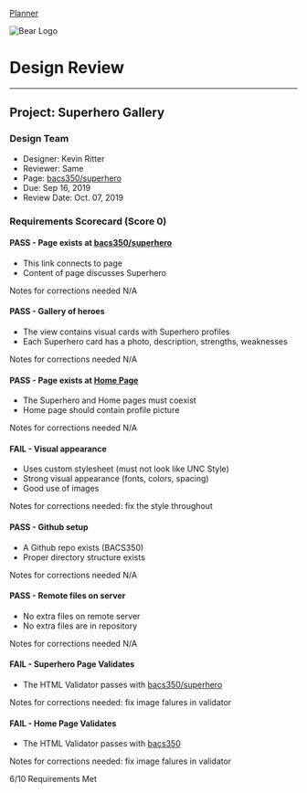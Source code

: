[Planner](/bacs350/planner)

![Bear Logo](/bacs350/images/Bear_Logo.png)


# Design Review

---

## Project: Superhero Gallery

### Design Team
* Designer: Kevin Ritter
* Reviewer: Same
* Page: [bacs350/superhero](https://galifreyanwriter.com/bacs350/superhero)
* Due: Sep 16, 2019
* Review Date: Oct. 07, 2019


### Requirements Scorecard (Score 0)

#### PASS - Page exists at [bacs350/superhero](https://galifreyanwriter.com/bacs350/superhero)

* This link connects to page
* Content of page discusses Superhero

Notes for corrections needed N/A


#### PASS - Gallery of heroes

* The view contains visual cards with Superhero profiles
* Each Superhero card has a photo, description, strengths, weaknesses

Notes for corrections needed N/A


#### PASS - Page exists at [Home Page](https://galifreyanwriter.com)

* The Superhero and Home pages must coexist
* Home page should contain profile picture

Notes for corrections needed N/A


#### FAIL - Visual appearance

* Uses custom stylesheet (must not look like UNC Style)
* Strong visual appearance (fonts, colors, spacing)
* Good use of images

Notes for corrections needed: fix the style throughout


#### PASS - Github setup

* A Github repo exists (BACS350)
* Proper directory structure exists

Notes for corrections needed N/A


#### PASS - Remote files on server

* No extra files on remote server
* No extra files are in repository

Notes for corrections needed N/A


#### FAIL - Superhero Page Validates

* The HTML Validator passes with [bacs350/superhero](https://unco-bacs.org/bacs350/superhero)

Notes for corrections needed: fix image falures in validator


#### FAIL - Home Page Validates

* The HTML Validator passes with [bacs350](https://unco-bacs.org/bacs350)

Notes for corrections needed: fix image falures in validator


    
6/10 Requirements Met 